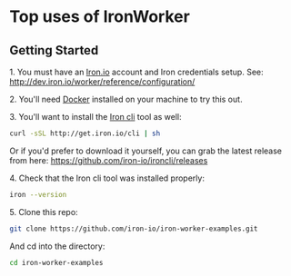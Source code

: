 # Top uses of IronWorker

## Getting Started

1\. You must have an [Iron.io](https://iron.io/) account and Iron credentials setup. See: http://dev.iron.io/worker/reference/configuration/

2\. You'll need [Docker](http://docker.com) installed on your machine to try this out.

3\. You'll want to install the [Iron cli](https://github.com/iron-io/ironcli) tool as well:
                   
```sh
curl -sSL http://get.iron.io/cli | sh
```

Or if you'd prefer to download it yourself, you can grab the latest release from here: https://github.com/iron-io/ironcli/releases

4\. Check that the Iron cli tool was installed properly:
    
```sh
iron --version
```

5\. Clone this repo:
    
```sh
git clone https://github.com/iron-io/iron-worker-examples.git
```

And cd into the directory:
    
```sh
cd iron-worker-examples
```